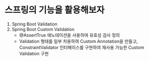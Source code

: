 # 스프링의 기능을 활용해보자

1. Spring Boot Validation
2. Spring Boot Custom Validation
    - @AssertTrue 애노테이션을 사용하여 유효성 검사 정의
    - Validation 형태를 일부 차용하여 Custom Annotation을 만들고, ConstraintValidator 인터페이스를 구현하여 재사용 가능한 Custom Validation 구현
